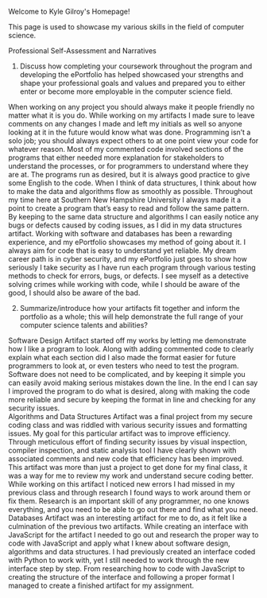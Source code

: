Welcome to Kyle Gilroy's Homepage!


This page is used to showcase my various skills in the field of computer science.

Professional Self-Assessment and Narratives

1.	Discuss how completing your coursework throughout the program and developing the ePortfolio has helped showcased your strengths and shape your professional goals and values and prepared you to either enter or become more employable in the computer science field. 

When working on any project you should always make it people friendly no matter what it is you do. While working on my artifacts I made sure to leave comments on any changes I made and left my initials as well so anyone looking at it in the future would know what was done. Programming isn’t a solo job; you should always expect others to at one point view your code for whatever reason. Most of my commented code involved sections of the programs that either needed more explanation for stakeholders to understand the processes, or for programmers to understand where they are at. The programs run as desired, but it is always good practice to give some English to the code. When I think of data structures, I think about how to make the data and algorithms flow as smoothly as possible. Throughout my time here at Southern New Hampshire University I always made it a point to create a program that’s easy to read and follow the same pattern. By keeping to the same data structure and algorithms I can easily notice any bugs or defects caused by coding issues, as I did in my data structures artifact. Working with software and databases has been a rewarding experience, and my ePortfolio showcases my method of going about it. I always aim for code that is easy to understand yet reliable. My dream career path is in cyber security, and my ePortfolio just goes to show how seriously I take security as I have run each program through various testing methods to check for errors, bugs, or defects. I see myself as a detective solving crimes while working with code, while I should be aware of the good, I should also be aware of the bad. 

2.	Summarize/introduce how your artifacts fit together and inform the portfolio as a whole; this will help demonstrate the full range of your computer science talents and abilities?

Software Design Artifact started off my works by letting me demonstrate how I like a program to look. Along with adding commented code to clearly explain what each section did I also made the format easier for future programmers to look at, or even testers who need to test the program. Software does not need to be complicated, and by keeping it simple you can easily avoid making serious mistakes down the line. In the end I can say I improved the program to do what is desired, along with making the code more reliable and secure by keeping the format in line and checking for any security issues.  
Algorithms and Data Structures Artifact was a final project from my secure coding class and was riddled with various security issues and formatting issues. My goal for this particular artifact was to improve efficiency. Through meticulous effort of finding security issues by visual inspection, compiler inspection, and static analysis tool I have clearly shown with associated comments and new code that efficiency has been improved. This artifact was more than just a project to get done for my final class, it was a way for me to review my work and understand secure coding better. While working on this artifact I noticed new errors I had missed in my previous class and through research I found ways to work around them or fix them. Research is an important skill of any programmer, no one knows everything, and you need to be able to go out there and find what you need. 
Databases Artifact was an interesting artifact for me to do, as it felt like a culmination of the previous two artifacts. While creating an interface with JavaScript for the artifact I needed to go out and research the proper way to code with JavaScript and apply what I knew about software design, algorithms and data structures. I had previously created an interface coded with Python to work with, yet I still needed to work through the new interface step by step. From researching how to code with JavaScript to creating the structure of the interface and following a proper format I managed to create a finished artifact for my assignment.
